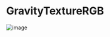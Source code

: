 # GravityTextureRGB
![image](https://github.com/TomoyaOka/GravityTexture/assets/73698770/2c971eb2-d031-4afc-aedc-a0e6d0250f79)

